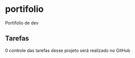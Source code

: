 # portifolio
Portifolio de dev

## Tarefas 

0 controle das tarefas desse projeto será realizado no GitHub